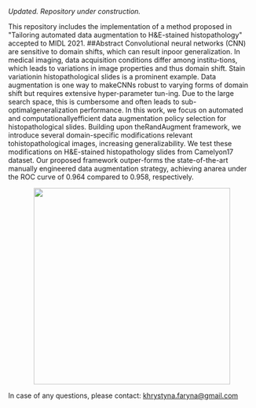 *Updated. Repository under construction.*

This repository includes the implementation of a method proposed in "Tailoring automated data augmentation to H&E-stained histopathology" accepted to MIDL 2021.
##Abstract
Convolutional neural networks (CNN) are sensitive to domain shifts, which can result inpoor generalization.  In medical imaging, data acquisition conditions differ among institu-tions, which leads to variations in image properties and thus domain shift.  Stain variationin histopathological slides is a prominent example.  Data augmentation is one way to makeCNNs robust to varying forms of domain shift but requires extensive hyper-parameter tun-ing.   Due  to  the  large  search  space,  this  is  cumbersome  and  often  leads  to  sub-optimalgeneralization  performance.   In  this  work,  we  focus  on  automated  and  computationallyefficient data augmentation policy selection for histopathological slides.  Building upon theRandAugment framework, we introduce several domain-specific modifications relevant tohistopathological images, increasing generalizability.  We test these modifications on H&E-stained histopathology slides from Camelyon17 dataset. Our proposed framework outper-forms the state-of-the-art manually engineered data augmentation strategy, achieving anarea under the ROC curve of 0.964 compared to 0.958, respectively.

<div align="center">
    <img src="/he-randaugment/augmentations_new.png" width="400px"</img> 
</div>

In case of any questions, please contact: khrystyna.faryna@gmail.com
